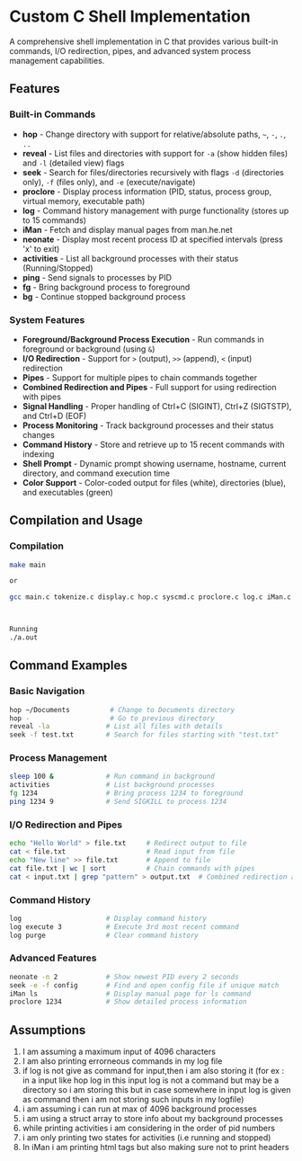 # Custom C Shell Implementation

A comprehensive shell implementation in C that provides various built-in commands, I/O redirection, pipes, and advanced system process management capabilities.

## Features

### Built-in Commands

- **hop** - Change directory with support for relative/absolute paths, `~`, `-`, `.`, `..`
- **reveal** - List files and directories with support for `-a` (show hidden files) and `-l` (detailed view) flags
- **seek** - Search for files/directories recursively with flags `-d` (directories only), `-f` (files only), and `-e` (execute/navigate)
- **proclore** - Display process information (PID, status, process group, virtual memory, executable path)
- **log** - Command history management with purge functionality (stores up to 15 commands)
- **iMan** - Fetch and display manual pages from man.he.net
- **neonate** - Display most recent process ID at specified intervals (press 'x' to exit)
- **activities** - List all background processes with their status (Running/Stopped)
- **ping** - Send signals to processes by PID
- **fg** - Bring background process to foreground
- **bg** - Continue stopped background process

### System Features

- **Foreground/Background Process Execution** - Run commands in foreground or background (using `&`)
- **I/O Redirection** - Support for `>` (output), `>>` (append), `<` (input) redirection
- **Pipes** - Support for multiple pipes to chain commands together
- **Combined Redirection and Pipes** - Full support for using redirection with pipes
- **Signal Handling** - Proper handling of Ctrl+C (SIGINT), Ctrl+Z (SIGTSTP), and Ctrl+D (EOF)
- **Process Monitoring** - Track background processes and their status changes
- **Command History** - Store and retrieve up to 15 recent commands with indexing
- **Shell Prompt** - Dynamic prompt showing username, hostname, current directory, and command execution time
- **Color Support** - Color-coded output for files (white), directories (blue), and executables (green)

## Compilation and Usage

### Compilation
```bash
make main

or

gcc main.c tokenize.c display.c hop.c syscmd.c proclore.c log.c iMan.c neonate.c activities.c signals.c fgnbg.c reveal.c seek.c redirection.c



Running
./a.out

```
## Command Examples

### Basic Navigation

```bash
hop ~/Documents          # Change to Documents directory
hop -                    # Go to previous directory
reveal -la              # List all files with details
seek -f test.txt        # Search for files starting with "test.txt"
```

### Process Management

```bash
sleep 100 &             # Run command in background
activities              # List background processes
fg 1234                 # Bring process 1234 to foreground
ping 1234 9             # Send SIGKILL to process 1234
```

### I/O Redirection and Pipes

```bash
echo "Hello World" > file.txt     # Redirect output to file
cat < file.txt                    # Read input from file
echo "New line" >> file.txt       # Append to file
cat file.txt | wc | sort          # Chain commands with pipes
cat < input.txt | grep "pattern" > output.txt  # Combined redirection and pipes
```

### Command History

```bash
log                     # Display command history
log execute 3           # Execute 3rd most recent command
log purge               # Clear command history
```

### Advanced Features

```bash
neonate -n 2            # Show newest PID every 2 seconds
seek -e -f config       # Find and open config file if unique match
iMan ls                 # Display manual page for ls command
proclore 1234           # Show detailed process information
```

## Assumptions
1) I am assuming a maximum input of 4096 characters
2) I am also printing errorneous commands in my log file
3) if log is not give as command for input,then i am also storing it
(for ex : in a input like hop log in this input log is not a command but may be a directory so i am storing this  but in case somewhere in input log is given as command then i am not storing such inputs in my logfile)
4) i am assuming i can run at max of 4096 background processes
5) i am using a struct array to store info about my background processes
6) while printing activities i am considering in the order of pid numbers
7) i am only printing two states for activities
(i.e running and stopped)
8) In iMan i am printing html tags but also making sure not to print headers

